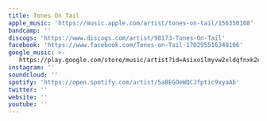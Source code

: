 ```yaml
---
title: Tones On Tail
apple_music: 'https://music.apple.com/artist/tones-on-tail/156350108'
bandcamp: ''
discogs: 'https://www.discogs.com/artist/98173-Tones-On-Tail'
facebook: 'https://www.facebook.com/Tones-on-Tail-170295516348106'
google_music: >-
   https://play.google.com/store/music/artist?id=Asixoilmyvw2xldqfnxk2eavqv4
instagram: ''
soundcloud: ''
spotify: 'https://open.spotify.com/artist/5aBEGOeWQCJfptic9xyaAb'
twitter: ''
website: ''
youtube: ''
---
```

